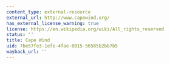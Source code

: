 ```yaml
---
content_type: external-resource
external_url: http://www.capewind.org/
has_external_license_warning: true
license: https://en.wikipedia.org/wiki/All_rights_reserved
status: ''
title: Cape Wind
uid: 7be57fe3-1efe-4fae-8015-56585b2bb7b5
wayback_url: ''
---
```

